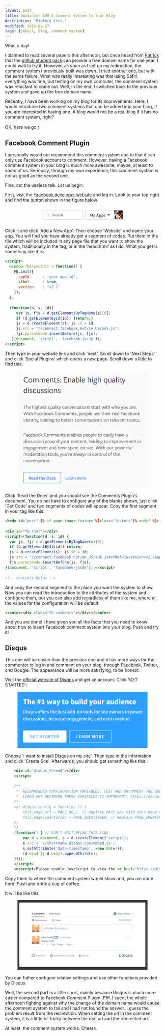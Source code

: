 ```yaml
---
layout: post
title: Guidance: Add A Comment System to Your Blog
description: "Picture test."
modified: 2016-09-27
tags: [jekyll, blog, comment system]
---
```


What a day!

I planned to read several papers this afternoon, but once heard from [Patrick](http://patrick-peng.me/) that the [github student pack](https://education.github.com/pack) can provide a free domain name for one year, I could wait to try it. However, as soon as I set up my redirection, the comment system I previously built was down. I tried another one, but with the same failure. What was really interesting was that using Safiri, everything was fine, but testing on my own computer, the comment system was reluctant to come out. Well, in the end, I switched back to the previous system and gave up the free domain name.

Recently, I have been working on my blog for its improvements. Here, I would introduce two comment systems that can be added into your blog, if you are interested in having one. A blog would not be a real blog if it has no comment system, right?

OK, here we go！

## Facebook Comment Plugin
I personally would not recommend this comment system due to that it can only use Facebook account to comment. However, having a Facebook comment system in your blog is much more awesome, maybe, at least to some of us. Seriously, through my own experience, this comment system is not as good as the second one.

Fine, cut the useless talk. Let us begin.

First, visit the [Facebook developer website](https://developers.facebook.com/) and log in. Look to your top right and find the button shown in the figure below.

<center>
<figure>
	<img src="/images/comment system/my apps.png" alt="">
</figure>
</center>

Click it and click 'Add a New App'. Then choose 'Website' and name your app. You will find you have already got a segment of codes. Put them in the file which will be included in any page file that you want to show the system, traditionally in the <body> tag, or in the 'head.html' as I do. What you get is something like this:

``` html
<script>
  window.fbAsyncInit = function() {
    FB.init({
      appId      : 'your app id',
      xfbml      : true,
      version    : 'v2.7'
    });
  };

  (function(d, s, id){
     var js, fjs = d.getElementsByTagName(s)[0];
     if (d.getElementById(id)) {return;}
     js = d.createElement(s); js.id = id;
     js.src = "//connect.facebook.net/en_US/sdk.js";
     fjs.parentNode.insertBefore(js, fjs);
   }(document, 'script', 'facebook-jssdk'));
</script>
```

Then type in your website link and click 'next'. Scroll down to 'Next Steps' and click 'Social Plugins' which opens a new page. Scroll down a little to find this:

<center>
<figure>
	<img src="/images/comment system/comments.png" alt="">
</figure>
</center>

Click 'Read the Docs' and you should see the Comments Plugin's document. You do not have to configure any of the blanks shown, just click 'Get Code' and two segments of codes will appear. Copy the first segment in your <body> tag like this:

``` html
<body id="post" {% if page.image.feature %}class="feature"{% endif %}>

<div id="fb-root"></div>
<script>(function(d, s, id) {
  var js, fjs = d.getElementsByTagName(s)[0];
  if (d.getElementById(id)) return;
  js = d.createElement(s); js.id = id;
  js.src = "//connect.facebook.net/en_US/sdk.js#xfbml=1&version=v2.7&appId=your app id";
  fjs.parentNode.insertBefore(js, fjs);
}(document, 'script', 'facebook-jssdk'));</script>

<!-- contents below -->
```

And copy the second segment to the place you want the system to show. Now you can read the introduction to the attributes of the system and configure them, but you can also add regardless of them like me, where all the values for the configuration will be default:

``` html
<center><div class="fb-comments"></div></center>
```

And you are done! I have given you all the facts that you need to know about how to insert Facebook comment system into your blog. Push and try it!

## Disqus
This one will be easier than the previous one and it has more ways for the commentor to log in and comment on your blog, through Facebook, Twitter, and Google. The appearance will be more satisfying, to be honest.

Visit the [official website of Disqus](https://disqus.com/) and get an account. Click 'GET STARTED':

<center>
<figure>
	<img src="/images/comment system/get started.png" alt="">
</figure>
</center>

Choose 'I want to install Disqus on my site'. Then type in the information and click 'Create Site'. Afterwards, you should get something like this:

``` html
    <div id="disqus_thread"></div>
    <script>

    /**
     *  RECOMMENDED CONFIGURATION VARIABLES: EDIT AND UNCOMMENT THE SECTION BELOW TO INSERT DYNAMIC VALUES FROM YOUR PLATFORM OR CMS.
     *  LEARN WHY DEFINING THESE VARIABLES IS IMPORTANT: https://disqus.com/admin/universalcode/#configuration-variables */
    /*
    var disqus_config = function () {
        this.page.url = PAGE_URL;  // Replace PAGE_URL with your page's canonical URL variable
        this.page.identifier = PAGE_IDENTIFIER; // Replace PAGE_IDENTIFIER with your page's unique identifier variable
    };
    */
    (function() { // DON'T EDIT BELOW THIS LINE
        var d = document, s = d.createElement('script');
        s.src = '//shortname.disqus.com/embed.js';
        s.setAttribute('data-timestamp', +new Date());
        (d.head || d.body).appendChild(s);
    })();
    </script>
    <noscript>Please enable JavaScript to view the <a href="https://disqus.com/?ref_noscript">comments powered by Disqus.</a></noscript>
```

Copy them to where the comment system would show and, you are done here! Push and drink a cup of coffee.

It will be like this:

<center>
<figure>
	<img src="/images/comment system/disqus.png" alt="">
</figure>
</center>

You can futher configure relative settings and use other functions provided by Disqus.

Well, the second part is a little short, mainly because Disqus is much more easier compared to Facebook Comment Plugin. Pfff. I spent the whole afternoon fighting against why the change of the domain name would cause the comment system to fail and I had not found the answer. I guess the problem result from the redirection. When setting the url in the comment system, it is a little bit tricky between the real url and the redirected url.

At least, the comment system works. Cheers.
